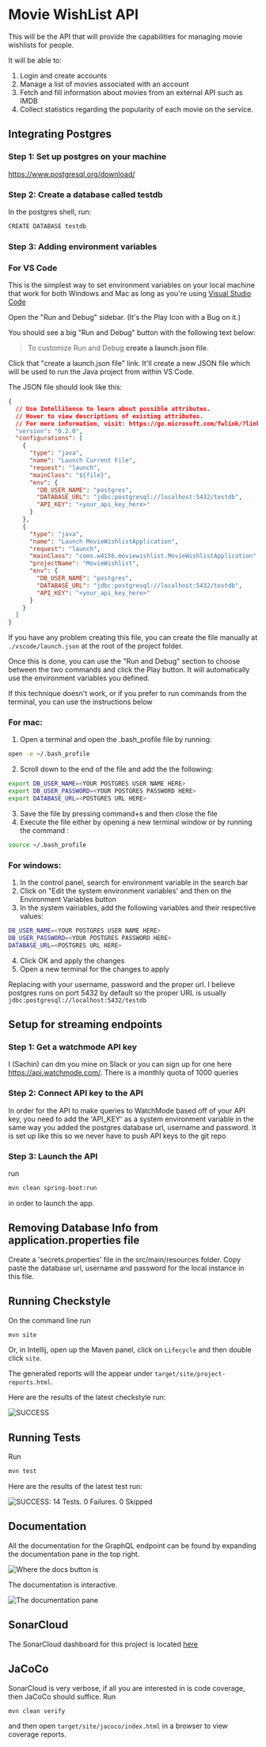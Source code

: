 # Movie WishList API

This will be the API that will provide the capabilities for managing
movie wishlists for people.

It will be able to:

1. Login and create accounts
2. Manage a list of movies associated with an account
3. Fetch and fill information about movies from an external API such as IMDB
4. Collect statistics regarding the popularity of each movie on the service.

## Integrating Postgres

### Step 1: Set up postgres on your machine

https://www.postgresql.org/download/

### Step 2: Create a database called testdb

In the postgres shell, run:

```sh
CREATE DATABASE testdb
```

### Step 3: Adding environment variables

### For VS Code

This is the simplest way to set environment variables on your local machine that work for both Windows and Mac
as long as you're using [Visual Studio Code](https://code.visualstudio.com)

Open the "Run and Debug" sidebar. (It's the Play Icon with a Bug on it.)

You should see a big "Run and Debug" button with the following text below:

> To customize Run and Debug **create a launch.json file**.

Click that "create a launch.json file" link. It'll create a new JSON file which will be used to run the Java project from within
VS Code.

The JSON file should look like this:

```json
{
  // Use IntelliSense to learn about possible attributes.
  // Hover to view descriptions of existing attributes.
  // For more information, visit: https://go.microsoft.com/fwlink/?linkid=830387
  "version": "0.2.0",
  "configurations": [
    {
      "type": "java",
      "name": "Launch Current File",
      "request": "launch",
      "mainClass": "${file}",
      "env": {
        "DB_USER_NAME": "postgres",
        "DATABASE_URL": "jdbc:postgresql://localhost:5432/testdb",
        "API_KEY": "<your_api_key_here>"
      }
    },
    {
      "type": "java",
      "name": "Launch MovieWishlistApplication",
      "request": "launch",
      "mainClass": "coms.w4156.moviewishlist.MovieWishlistApplication",
      "projectName": "MovieWishlist",
      "env": {
        "DB_USER_NAME": "postgres",
        "DATABASE_URL": "jdbc:postgresql://localhost:5432/testdb",
        "API_KEY": "<your_api_key_here>"
      }
    }
  ]
}
```

If you have any problem creating this file, you can create the file manually at `./vscode/launch.json` at the root of the project folder.

Once this is done, you can use the "Run and Debug" section to choose between the two commands and click the Play button.
It will automatically use the environment variables you defined.

If this technique doesn't work, or if you prefer to run commands from the terminal, you can use the instructions below

### For mac:

1. Open a terminal and open the .bash_profile file by running:

```sh
open -e ~/.bash_profile
```

2. Scroll down to the end of the file and add the the following:

```sh
export DB_USER_NAME=<YOUR POSTGRES USER NAME HERE>
export DB_USER_PASSWORD=<YOUR POSTGRES PASSWORD HERE>
export DATABASE_URL=<POSTGRES URL HERE>
```

3. Save the file by pressing command+s and then close the file
4. Execute the file either by opening a new terminal window or by running the command :

```sh
source ~/.bash_profile
```

### For windows:

1. In the control panel, search for environment variable in the search bar
2. Click on "Edit the system environment variables' and then on the Environment Variables button
3. In the system vairiables, add the following variables and their respective values:

```sh
DB_USER_NAME=<YOUR POSTGRES USER NAME HERE>
DB_USER_PASSWORD=<YOUR POSTGRES PASSWORD HERE>
DATABASE_URL=<POSTGRES URL HERE>
```

4. Click OK and apply the changes
5. Open a new terminal for the changes to apply

Replacing with your username, password and the proper url. I believe postgres runs on port 5432 by default so the proper URL is usually
`jdbc:postgresql://localhost:5432/testdb`

## Setup for streaming endpoints

### Step 1: Get a watchmode API key

I (Sachin) can dm you mine on Slack or you can sign up for one here https://api.watchmode.com/. There is a monthly quota of 1000 queries

### Step 2: Connect API key to the API

In order for the API to make queries to WatchMode based off of your API key, you need to add the 'API_KEY' as a system environment variable in the same way you added the postgres database url, username and password. It is set up like this so we never have to push API keys to the git repo

### Step 3: Launch the API

run

```sh
mvn clean spring-boot:run
```

in order to launch the app.

## Removing Database Info from application.properties file

Create a 'secrets.properties' file in the src/main/resources folder. Copy paste the database url, username and password for the local instance in this file.

## Running Checkstyle

On the command line run

```sh
mvn site
```

Or, in Intellij, open up the Maven panel, click on `Lifecycle` and then double click `site`.

The generated reports will the appear under `target/site/project-reports.html`.

Here are the results of the latest checkstyle run:

![**SUCCESS**](/Documentation/checkstyle-result-screenshots/latest.png)

## Running Tests

Run

```sh
mvn test
```

Here are the results of the latest test run:

![**SUCCESS**: 14 Tests. 0 Failures. 0 Skipped](/Documentation/Test-Result-Screenshots/latest.png)

## Documentation

All the documentation for the GraphQL endpoint can be found by expanding the
documentation pane in the top right.

![Where the docs button is](/Documentation/documentation-screenshots/where-docs.png)

The documentation is interactive.

![The documentation pane](/Documentation/documentation-screenshots/docs.png)

## SonarCloud
The SonarCloud dashboard for this project is located [here](https://sonarcloud.io/summary/overall?id=omniyyahOS1_AdvSWE_OASS)

## JaCoCo
SonarCloud is very verbose, if all you are interested in is code coverage, then
JaCoCo should suffice. Run 
```shell
mvn clean verify
```

and then open `target/site/jacoco/index.html` in a browser to view coverage
reports.
